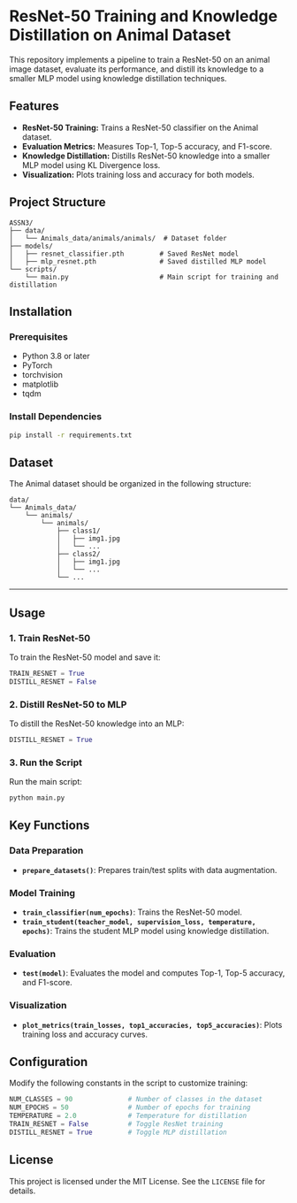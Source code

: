 # ResNet-50 Training and Knowledge Distillation on Animal Dataset

This repository implements a pipeline to train a ResNet-50 on an animal image dataset, evaluate its performance, and distill its knowledge to a smaller MLP model using knowledge distillation techniques.

## Features

- **ResNet-50 Training:** Trains a ResNet-50 classifier on the Animal dataset.
- **Evaluation Metrics:** Measures Top-1, Top-5 accuracy, and F1-score.
- **Knowledge Distillation:** Distills ResNet-50 knowledge into a smaller MLP model using KL Divergence loss.
- **Visualization:** Plots training loss and accuracy for both models.


## Project Structure

```
ASSN3/
├── data/
│   └── Animals_data/animals/animals/  # Dataset folder
├── models/
│   ├── resnet_classifier.pth         # Saved ResNet model
│   ├── mlp_resnet.pth                # Saved distilled MLP model
└── scripts/
    └── main.py                       # Main script for training and distillation
```


## Installation

### Prerequisites

- Python 3.8 or later
- PyTorch
- torchvision
- matplotlib
- tqdm

### Install Dependencies
```bash
pip install -r requirements.txt
```


## Dataset

The Animal dataset should be organized in the following structure:
```
data/
└── Animals_data/
    └── animals/
        └── animals/
            ├── class1/
            │   ├── img1.jpg
            │   └── ...
            ├── class2/
            │   ├── img1.jpg
            │   └── ...
            └── ...
```

---

## Usage

### 1. Train ResNet-50
To train the ResNet-50 model and save it:
```python
TRAIN_RESNET = True
DISTILL_RESNET = False
```

### 2. Distill ResNet-50 to MLP
To distill the ResNet-50 knowledge into an MLP:
```python
DISTILL_RESNET = True
```

### 3. Run the Script
Run the main script:
```bash
python main.py
```


## Key Functions

### Data Preparation
- **`prepare_datasets()`**: Prepares train/test splits with data augmentation.

### Model Training
- **`train_classifier(num_epochs)`**: Trains the ResNet-50 model.
- **`train_student(teacher_model, supervision_loss, temperature, epochs)`**: Trains the student MLP model using knowledge distillation.

### Evaluation
- **`test(model)`**: Evaluates the model and computes Top-1, Top-5 accuracy, and F1-score.

### Visualization
- **`plot_metrics(train_losses, top1_accuracies, top5_accuracies)`**: Plots training loss and accuracy curves.


## Configuration

Modify the following constants in the script to customize training:

```python
NUM_CLASSES = 90              # Number of classes in the dataset
NUM_EPOCHS = 50               # Number of epochs for training
TEMPERATURE = 2.0             # Temperature for distillation
TRAIN_RESNET = False          # Toggle ResNet training
DISTILL_RESNET = True         # Toggle MLP distillation
```


## License

This project is licensed under the MIT License. See the `LICENSE` file for details.

